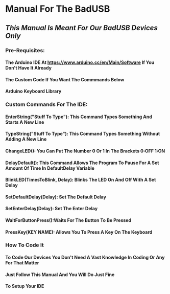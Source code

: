 # Manual For The BadUSB
## **_This Manual Is Meant For Our BadUSB Devices Only_**

### Pre-Requisites:
#### The Arduino IDE At https://www.arduino.cc/en/Main/Software If You Don't Have It Already
#### The Custom Code If You Want The Commmands Below
#### Arduino Keyboard Library

### Custom Commands For The IDE:
#### EnterString("Stuff To Type"): This Command Types Something And Starts A New Line
#### TypeString("Stuff To Type"): This Command Types Something Without Adding A New Line
#### ChangeLED(): You Can Put The Number 0 Or 1 In The Brackets 0:OFF 1:ON
#### DelayDefault(): This Command Allows The Program To Pause For A Set Amount Of Time In DefaultDelay Variable
#### BlinkLED(TimesToBlink, Delay): Blinks The LED On And Off With A Set Delay
#### SetDefaultDelay(Delay): Set The Default Delay
#### SetEnterDelay(Delay): Set The Enter Delay
#### WaitForButtonPress():Waits For The Button To Be Pressed
#### PressKey(KEY NAME): Allows You To Press A Key On The Keyboard
### How To Code It
#### To Code Our Devices You Don't Need A Vast Knowledge In Coding Or Any For That Matter
#### Just Follow This Manual And You Will Do Just Fine

#### To Setup Your IDE 
